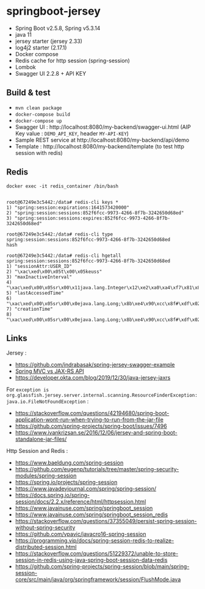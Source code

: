 # springboot-jersey

 - Spring Boot v2.5.8, Spring v5.3.14
 - java 11
 - jersey starter (jersey 2.33)
 - log4j2 starter (2.17.1)
 - Docker compose
 - Redis cache for http session (spring-session)
 - Lombok
 - Swagger UI 2.2.8 + API KEY
 
## Build & test

 - `mvn clean package`
 - `docker-compose build`
 - `docker-compose up`
 - Swagger UI : http://localhost:8080/my-backend/swagger-ui.html (AIP Key value : `DEMO_API_KEY`, header `MY-API-KEY`)
 - Sample REST service at http://localhost:8080/my-backend/api/demo
 - Template : http://localhost:8080/my-backend/template (to test http session with redis)


## Redis

```
docker exec -it redis_container /bin/bash


root@67249e3c5442:/data# redis-cli keys *
1) "spring:session:expirations:1641573420000"
2) "spring:session:sessions:852f6fcc-9973-4266-8f7b-3242650d68ed"
3) "spring:session:sessions:expires:852f6fcc-9973-4266-8f7b-3242650d68ed"

root@67249e3c5442:/data# redis-cli type spring:session:sessions:852f6fcc-9973-4266-8f7b-3242650d68ed
hash

root@67249e3c5442:/data# redis-cli hgetall spring:session:sessions:852f6fcc-9973-4266-8f7b-3242650d68ed
1) "sessionAttr:USER_ID"
2) "\xac\xed\x00\x05t\x00\x05keuss"
3) "maxInactiveInterval"
4) "\xac\xed\x00\x05sr\x00\x11java.lang.Integer\x12\xe2\xa0\xa4\xf7\x81\x878\x02\x00\x01I\x00\x05valuexr\x00\x10java.lang.Number\x86\xac\x95\x1d\x0b\x94\xe0\x8b\x02\x00\x00xp\x00\x00\a\b"
5) "lastAccessedTime"
6) "\xac\xed\x00\x05sr\x00\x0ejava.lang.Long;\x8b\xe4\x90\xcc\x8f#\xdf\x02\x00\x01J\x00\x05valuexr\x00\x10java.lang.Number\x86\xac\x95\x1d\x0b\x94\xe0\x8b\x02\x00\x00xp\x00\x00\x01~5P\xd3\xcf"
7) "creationTime"
8) "\xac\xed\x00\x05sr\x00\x0ejava.lang.Long;\x8b\xe4\x90\xcc\x8f#\xdf\x02\x00\x01J\x00\x05valuexr\x00\x10java.lang.Number\x86\xac\x95\x1d\x0b\x94\xe0\x8b\x02\x00\x00xp\x00\x00\x01~5IW2"
```

## Links

Jersey :

 - https://github.com/indrabasak/spring-jersey-swagger-example
 - [Spring MVC vs JAX-RS API](https://www.baeldung.com/rest-api-jax-rs-vs-spring)
 - https://developer.okta.com/blog/2019/12/30/java-jersey-jaxrs

For `exception is org.glassfish.jersey.server.internal.scanning.ResourceFinderException: java.io.FileNotFoundException` :

 - https://stackoverflow.com/questions/42194680/spring-boot-application-wont-run-when-trying-to-run-from-the-jar-file
 - https://github.com/spring-projects/spring-boot/issues/7496
 - https://www.ivankrizsan.se/2016/12/06/jersey-and-spring-boot-standalone-jar-files/

Http Session and Redis :

 - https://www.baeldung.com/spring-session
 - https://github.com/eugenp/tutorials/tree/master/spring-security-modules/spring-session
 - https://spring.io/projects/spring-session
 - https://www.javadevjournal.com/spring/spring-session/
 - https://docs.spring.io/spring-session/docs/2.2.x/reference/html/httpsession.html
 - https://www.javainuse.com/spring/springboot_session
 - https://www.javainuse.com/spring/springboot_session_redis
 - https://stackoverflow.com/questions/37355049/persist-spring-session-without-spring-security
 - https://github.com/vpavic/javacro16-spring-session
 - https://programming.vip/docs/spring-session-redis-to-realize-distributed-session.html
 - https://stackoverflow.com/questions/51229372/unable-to-store-session-in-redis-using-java-spring-boot-session-data-redis
 - https://github.com/spring-projects/spring-session/blob/main/spring-session-core/src/main/java/org/springframework/session/FlushMode.java



